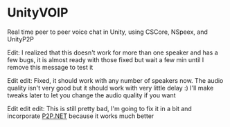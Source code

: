 # UnityVOIP
Real time peer to peer voice chat in Unity, using CSCore, NSpeex, and UnityP2P


Edit: I realized that this doesn't work for more than one speaker and has a few bugs, it is almost ready with those fixed but wait a few min until I remove this message to test it

Edit edit: Fixed, it should work with any number of speakers now. The audio quality isn't very good but it should work with very little delay :) I'll make tweaks later to let you change the audio quality if you want

Edit edit edit: This is still pretty bad, I'm going to fix it in a bit and incorporate [P2P.NET](https://github.com/Phylliida/P2P.NET) because it works much better
